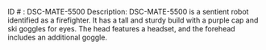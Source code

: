 ID # : DSC-MATE-5500
Description: DSC-MATE-5500 is a sentient robot identified as a firefighter. It has a tall and sturdy build with a purple cap and ski goggles for eyes. The head features a headset, and the forehead includes an additional goggle.